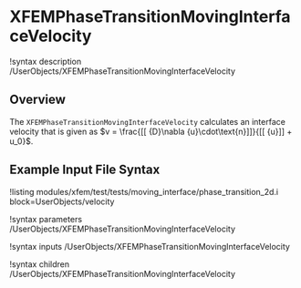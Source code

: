 # XFEMPhaseTransitionMovingInterfaceVelocity

!syntax description /UserObjects/XFEMPhaseTransitionMovingInterfaceVelocity

## Overview

The `XFEMPhaseTransitionMovingInterfaceVelocity` calculates an interface velocity that is given as $v = \frac{[[ {D}\nabla {u}\cdot\text{n}]]}{[[ {u}]] + u_0}$.

## Example Input File Syntax

!listing modules/xfem/test/tests/moving_interface/phase_transition_2d.i block=UserObjects/velocity

!syntax parameters /UserObjects/XFEMPhaseTransitionMovingInterfaceVelocity

!syntax inputs /UserObjects/XFEMPhaseTransitionMovingInterfaceVelocity

!syntax children /UserObjects/XFEMPhaseTransitionMovingInterfaceVelocity
